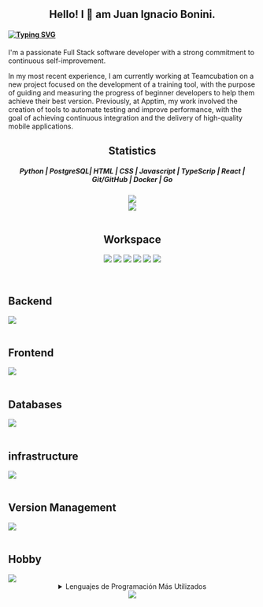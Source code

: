 <h2 align="center">Hello! I 👋 am Juan Ignacio Bonini.</h2>
<h4 align="left">

[![Typing SVG](https://readme-typing-svg.herokuapp.com?color=0078D4&lines=Full+stack+developer;Continuous+self-improvement;Continuous+Learner;Problem+Solver)](https://git.io/typing-svg)
</h4>
<div>
  <span align="left"><p>I'm a passionate Full Stack software developer with a strong commitment to continuous self-improvement.</p>

<p>In my most recent experience, I am currently working at Teamcubation on a new project focused on the development of a training tool, with the purpose of guiding and measuring the progress of beginner developers to help them achieve their best version. Previously, at Apptim, my work involved the creation of tools to automate testing and improve performance, with the goal of achieving continuous integration and the delivery of high-quality mobile applications.</p></span>
</div>
<div align="center">
  <h2 align="center">Statistics</h2>
  <h5 align="center"> Python | PostgreSQL|  HTML | CSS | Javascript | TypeScrip | React | Git/GitHub | Docker | Go </h5>
  <img src="https://github-readme-streak-stats.herokuapp.com/?user=ioanne&theme=tokyonight" />
</div>
<div align="center">
    <a href="https://www.linkedin.com/in/juan-ignacio-bonini/">
    <img src="https://img.shields.io/badge/linkedin-%230077B5.svg?&style=for-the-badge&logo=linkedin&logoColor=white" />
  </a>
</div>
<br clear="both">
<div align="center">
  <h2 align="center">Workspace</h2>
  <img src="https://img.shields.io/badge/Ubuntu-E95420?style=for-the-badge&logo=ubuntu&logoColor=white" />
  <img src="https://img.shields.io/badge/mac-384d54?style=for-the-badge&logo=macOS&logoColor=white" />
<img src="https://img.shields.io/badge/windows-%230078D6.svg?&style=for-the-badge&logo=windows&logoColor=white" />
  <img src="https://img.shields.io/badge/VSCode-0078D4?style=for-the-badge&logo=visual%20studio%20code&logoColor=white" />
  <img src="https://img.shields.io/badge/docker-%230db7ed.svg?&style=for-the-badge&logo=docker&logoColor=white" />
  <img src="https://img.shields.io/badge/terminal-552233?style=for-the-badge&logo=powershell&logoColor=white" />

</div>
<br clear="both">
<div align="left">
<br clear="both">
  <h2 align="left">Backend</h2> 
  <img src="https://skillicons.dev/icons?i=py,django,fastapi,flask,rabbitmq,tensorflow,js,go,cs,dotnet&theme=dark" />
  <br clear="both">
  <br clear="both">
  <h2 align="left">Frontend</h2>
  <img src="https://skillicons.dev/icons?i=html,css,js,ts,react,redux,jquery&theme=dark" />
  <br clear="both">
  <br clear="both">
  <h2 align="left">Databases</h2>
  <img src="https://skillicons.dev/icons?i=postgres,mysql,mongodb,redis,sqlite&theme=dark" />
  <br clear="both">
  <br clear="both">
  <h2 align="left">infrastructure</h2>
  <img src="https://skillicons.dev/icons?i=aws,linux,nginx,kubernetes,docker,powershell&theme=dark" />
  <br clear="both">
  <br clear="both">
  <h2 align="left">Version Management</h2>
    <img src="https://skillicons.dev/icons?i=git,github&theme=dark" />
  <br clear="both">
  <br clear="both">
  <h2 align="left">Hobby</h2>
  <img src="https://skillicons.dev/icons?i=unity,unreal,arduino&theme=dark" />
</div>

<div align="center">
  <details>
    <summary>Lenguajes de Programación Más Utilizados</summary>
    <img src="https://github-readme-stats.vercel.app/api/top-langs/?username=ioanne&layout=compact&langs_count=20&theme=city_lights" align="center" />
  </details>
  <img alingn="center" src="https://profile-counter.glitch.me/ioanne/count.svg" /></p>
</div>
